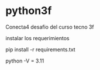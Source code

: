 # python3f
Conecta4 desafio del curso tecno 3f

instalar los requerimientos

pip install -r requirements.txt

python -V = 3.11


